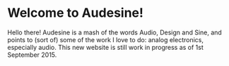 Welcome to Audesine!
===================


Hello there! Audesine is a mash of  the words Audio, Design and Sine, and points to (sort of) some of the work I love to do: analog electronics, especially audio.  This new website is still work in progress as of 1st September 2015.


